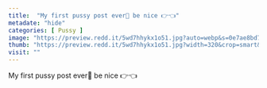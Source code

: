 ```yaml
---
title:  "My first pussy post ever🥺 be nice 👉👈"
metadate: "hide"
categories: [ Pussy ]
image: "https://preview.redd.it/5wd7hhykx1o51.jpg?auto=webp&s=0e7ae8bd7a78fe51e372c69ccaed04997296b25d"
thumb: "https://preview.redd.it/5wd7hhykx1o51.jpg?width=320&crop=smart&auto=webp&s=1892f54aab2f9d7d008934419788ee44443f9931"
visit: ""
---
```

My first pussy post ever🥺 be nice 👉👈
